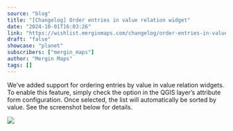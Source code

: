 ```yaml
---
source: "blog"
title: "[Changelog] Order entries in value relation widget"
date: "2024-10-01T16:03:26"
link: "https://wishlist.merginmaps.com/changelog/order-entries-in-value-relation-widget?utm_source=qgis"
draft: "false"
showcase: "planet"
subscribers: ["mergin_maps"]
author: "Mergin Maps"
tags: []
---
```


<p>We’ve added support for ordering entries by value in value relation widgets. To enable this feature, simply check the option in the QGIS layer’s attribute form configuration. Once selected, the list will automatically be sorted by value. See the screenshot below for details.</p><img src="https://vault.featureos.app/uploads/attachment/upload/thumb-8c5ec8a5ba2248428064f88e443436bc.png" />
